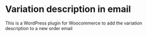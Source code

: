 # Variation description in email

This is a WordPress plugin for Woocommerce to add the variation description to a new order email
